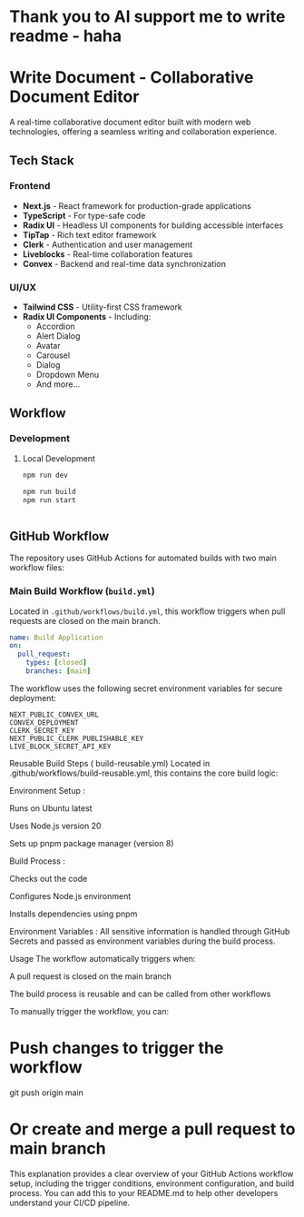 # Thank you to AI support me to write readme - haha
# Write Document - Collaborative Document Editor

A real-time collaborative document editor built with modern web technologies, offering a seamless writing and collaboration experience.

## Tech Stack

### Frontend
- **Next.js** - React framework for production-grade applications
- **TypeScript** - For type-safe code
- **Radix UI** - Headless UI components for building accessible interfaces
- **TipTap** - Rich text editor framework
- **Clerk** - Authentication and user management
- **Liveblocks** - Real-time collaboration features
- **Convex** - Backend and real-time data synchronization

### UI/UX
- **Tailwind CSS** - Utility-first CSS framework
- **Radix UI Components** - Including:
  - Accordion
  - Alert Dialog
  - Avatar
  - Carousel
  - Dialog
  - Dropdown Menu
  - And more...

## Workflow

### Development
1. Local Development
   ```bash
   npm run dev

   npm run build
   npm run start
   


## GitHub Workflow

The repository uses GitHub Actions for automated builds with two main workflow files:

### Main Build Workflow (`build.yml`)
Located in `.github/workflows/build.yml`, this workflow triggers when pull requests are closed on the main branch.

```yaml
name: Build Application
on:
  pull_request:
    types: [closed]
    branches: [main]
```

The workflow uses the following secret environment variables for secure deployment:

    NEXT_PUBLIC_CONVEX_URL
    CONVEX_DEPLOYMENT
    CLERK_SECRET_KEY
    NEXT_PUBLIC_CLERK_PUBLISHABLE_KEY
    LIVE_BLOCK_SECRET_API_KEY

    
Reusable Build Steps ( build-reusable.yml)
Located in .github/workflows/build-reusable.yml, this contains the core build logic:

Environment Setup :

Runs on Ubuntu latest

Uses Node.js version 20

Sets up pnpm package manager (version 8)

Build Process :

Checks out the code

Configures Node.js environment

Installs dependencies using pnpm

Environment Variables : All sensitive information is handled through GitHub Secrets and passed as environment variables during the build process.

Usage
The workflow automatically triggers when:

A pull request is closed on the main branch

The build process is reusable and can be called from other workflows

To manually trigger the workflow, you can:

# Push changes to trigger the workflow
git push origin main

# Or create and merge a pull request to main branch

This explanation provides a clear overview of your GitHub Actions workflow setup, including the trigger conditions, environment configuration, and build process. You can add this to your README.md to help other developers understand your CI/CD pipeline.
